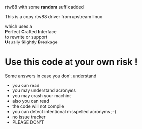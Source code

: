 rtw88 with some **random** suffix added

This is a copy rtw88 driver from upstream linux

which uses a  
**P**erfect **C**rafted **I**nterface  
to rewrite or support   
**U**sually **S**lightly **B**reakage  

# Use this code at your own risk !

Some answers in case you don't understand  
  * you can read  
  * you may understand acronyms  
  * you may crash your machine  
  * also you can read  
  * the code will not compile  
  * you can detect intentional misspelled acronyms ;-)  
  * no issue tracker  
  * PLEASE DON'T  










